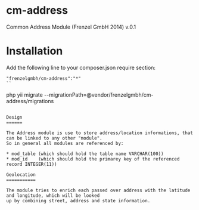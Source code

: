 cm-address
==========

Common Address Module (Frenzel GmbH 2014) v.0.1

Installation
============

Add the following line to your composer.json require section:

```
"frenzelgmbh/cm-address":"*"
``

```
php yii migrate --migrationPath=@vendor/frenzelgmbh/cm-address/migrations
```

Design
======

The Address module is use to store address/location informations, that can be linked to any other "module".
So in general all modules are referenced by:

* mod_table (which should hold the table name VARCHAR(100))
* mod_id    (which should hold the primarey key of the referenced record INTEGER(11))

Geolocation
===========

The module tries to enrich each passed over address with the latitude and longitude, which will be looked
up by combining street, address and state information.
